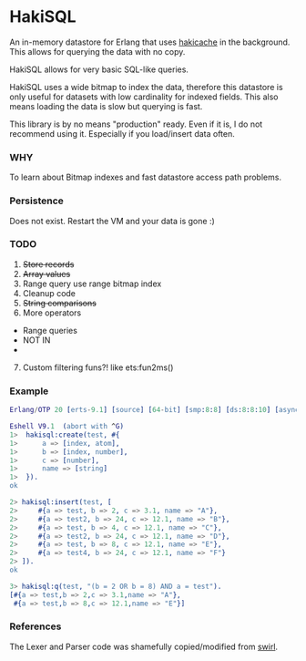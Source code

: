# HakiSQL

An in-memory datastore for Erlang that uses [hakicache][1] in the background. This
allows for querying the data with no copy.

HakiSQL allows for very basic SQL-like queries. 

HakiSQL uses a wide bitmap to index the data, therefore this datastore is only
useful for datasets with low cardinality for indexed fields. This also means loading
the data is slow but querying is fast. 

This library is by no means "production" ready. Even if it is, I do not recommend
using it. Especially if you load/insert data often. 

### WHY
To learn about Bitmap indexes and fast datastore access path problems.

### Persistence
Does not exist. Restart the VM and your data is gone :)

### TODO
1. ~~Store records~~
2. ~~Array values~~
3. Range query use range bitmap index
4. Cleanup code
5. ~~String comparisons~~
6. More operators
 - Range queries
 - NOT IN
 - 
7. Custom filtering funs?! like ets:fun2ms()

### Example 
```erlang
Erlang/OTP 20 [erts-9.1] [source] [64-bit] [smp:8:8] [ds:8:8:10] [async-threads:0] [hipe] [kernel-poll:false]

Eshell V9.1  (abort with ^G)
1>  hakisql:create(test, #{
1>      a => [index, atom],
1>      b => [index, number],
1>      c => [number],
1>      name => [string]
1>  }).
ok

2> hakisql:insert(test, [
2>     #{a => test, b => 2, c => 3.1, name => "A"},
2>     #{a => test2, b => 24, c => 12.1, name => "B"},
2>     #{a => test, b => 4, c => 12.1, name => "C"},
2>     #{a => test2, b => 24, c => 12.1, name => "D"},
2>     #{a => test, b => 8, c => 12.1, name => "E"},
2>     #{a => test4, b => 24, c => 12.1, name => "F"}
2> ]).
ok

3> hakisql:q(test, "(b = 2 OR b = 8) AND a = test").
[#{a => test,b => 2,c => 3.1,name => "A"},
 #{a => test,b => 8,c => 12.1,name => "E"}]
```

### References
The Lexer and Parser code was shamefully copied/modified from [swirl][2].


[1]: https://github.com/gootik/hakicache
[2]: https://github.com/lpgauth/swirl